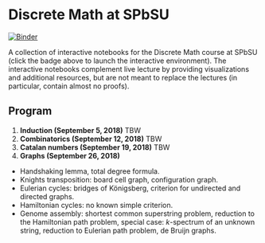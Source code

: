 # Discrete Math at SPbSU

[![Binder](https://mybinder.org/badge.svg)](https://mybinder.org/v2/gh/alexanderskulikov/discrete-math/master)

A collection of interactive notebooks for the 
Discrete Math course at SPbSU 
(click the badge above to launch the interactive environment). 
The interactive notebooks complement live lecture by providing 
visualizations and additional resources, but are not meant to 
replace the lectures (in particular, contain almost no proofs).

## Program

1. **Induction (September 5, 2018)**
TBW
2. **Combinatorics (September 12, 2018)**
TBW
3. **Catalan numbers (September 19, 2018)**
TBW
4. **Graphs (September 26, 2018)**
* Handshaking lemma, total degree formula.
* Knights transposition: board cell graph, configuration graph.
* Eulerian cycles: bridges of Königsberg, criterion for undirected and directed graphs.
* Hamiltonian cycles: no known simple criterion.
* Genome assembly: shortest common superstring problem, reduction to the Hamiltonian path problem,
special case: $k$-spectrum of an unknown string, reduction to Eulerian path problem, de Bruijn graphs.

